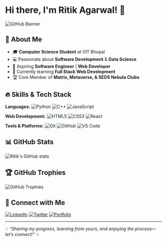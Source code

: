 # Hi there, I'm Ritik Agarwal! 👋

![GitHub Banner](https://leviarista.github.io/github-profile-header-generator/)

## 🚀 About Me

- 🎓 **Computer Science Student** at VIT Bhopal
- 💻 Passionate about **Software Development** & **Data Science**
- 🚀 Aspiring **Software Engineer** | **Web Developer**
- 🌱 Currently learning **Full Stack Web Development**
- 🏆 Core Member of **Matrix, Metaverse, & SEDS Nebula Clubs**

## 🔥 Skills & Tech Stack

**Languages:**
![Python](https://img.shields.io/badge/Python-3776AB?style=for-the-badge&logo=python&logoColor=white)
![C++](https://img.shields.io/badge/C++-00599C?style=for-the-badge&logo=c%2B%2B&logoColor=white)
![JavaScript](https://img.shields.io/badge/JavaScript-F7DF1E?style=for-the-badge&logo=javascript&logoColor=black)

**Web Development:**
![HTML5](https://img.shields.io/badge/HTML5-E34F26?style=for-the-badge&logo=html5&logoColor=white)
![CSS3](https://img.shields.io/badge/CSS3-1572B6?style=for-the-badge&logo=css3&logoColor=white)
![React](https://img.shields.io/badge/React-20232A?style=for-the-badge&logo=react&logoColor=61DAFB)

**Tools & Platforms:**
![Git](https://img.shields.io/badge/Git-F05032?style=for-the-badge&logo=git&logoColor=white)
![GitHub](https://img.shields.io/badge/GitHub-181717?style=for-the-badge&logo=github&logoColor=white)
![VS Code](https://img.shields.io/badge/VS%20Code-007ACC?style=for-the-badge&logo=visual-studio-code&logoColor=white)

## 📊 GitHub Stats
![Ritik's GitHub stats](https://github-readme-stats.vercel.app/api?username=Ritik0712-ai&show_icons=true&theme=radical)

## 🏆 GitHub Trophies
![GitHub Trophies](https://github-profile-trophy.vercel.app/?username=Ritik0712-ai&theme=onedark&margin-w=15)

## 🔗 Connect with Me

[![LinkedIn](https://img.shields.io/badge/LinkedIn-0A66C2?style=for-the-badge&logo=linkedin&logoColor=white)](https://www.linkedin.com/in/your-profile)
[![Twitter](https://img.shields.io/badge/Twitter-1DA1F2?style=for-the-badge&logo=twitter&logoColor=white)](https://twitter.com/your-profile)
[![Portfolio](https://img.shields.io/badge/Portfolio-000?style=for-the-badge&logo=firefox&logoColor=white)](https://your-portfolio.com)

---
💡 _"Sharing my progress, learning from yours, and enjoying the process—let’s connect!"_ ✨


<!--
**Ritik0712-ai/Ritik0712-ai** is a ✨ _special_ ✨ repository because its `README.md` (this file) appears on your GitHub profile.

Here are some ideas to get you started:

- 🔭 I’m currently working on ...
- 🌱 I’m currently learning ...
- 👯 I’m looking to collaborate on ...
- 🤔 I’m looking for help with ...
- 💬 Ask me about ...
- 📫 How to reach me: ...
- 😄 Pronouns: ...
- ⚡ Fun fact: ...
-->
